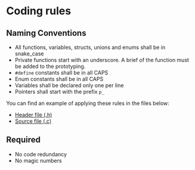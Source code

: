 # Coding rules

## Naming Conventions

- All functions, variables, structs, unions and enums shall be in snake_case
- Private functions start with an underscore. A brief of the function must be added to the prototyping.
- `#define` constants shall be in all CAPS
- Enum constants shall be in all CAPS
- Variables shall be declared only one per line
- Pointers shall start with the prefix `p_`

You can find an example of applying these rules in the files below:

- [Header file (.h)](./file_template.c)
- [Source file (.c)](./file_template.h)

## Required

- No code redundancy
- No magic numbers
